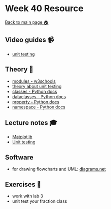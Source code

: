 # Week 40 Resource

[Back to main page :house:](https://github.com/kokchun/Python-course-AI22)

## Video guides :video_camera:

- [unit testing](https://www.youtube.com/watch?v=1Lfv5tUGsn8)

## Theory :book:

- [modules - w3schools](https://www.w3schools.com/python/python_modules.asp)
- [theory about unit testing](https://en.wikipedia.org/wiki/Unit_testing)
- [classes - Python docs](https://docs.python.org/3/tutorial/classes.html)
- [dataclasses - Python docs](https://docs.python.org/3/library/dataclasses.html?highlight=dataclass#module-dataclasses)
- [property - Python docs](https://docs.python.org/3/library/functions.html?highlight=property#property)
- [namespace - Python docs](https://docs.python.org/3/glossary.html#term-namespace)

## Lecture notes :mortar_board:

- [Matplotlib](https://github.com/kokchun/Python-course-AI22/blob/main/Lectures/Lec14-Matplotlib.ipynb)
- [Unit testing](https://github.com/kokchun/Python-course-AI22/tree/main/Lectures/Lec15-unit%20testing)


## Software

- for drawing flowcharts and UML: [diagrams.net](https://www.diagrams.net/)

## Exercises :running:

- work with lab 3
- unit test your fraction class  